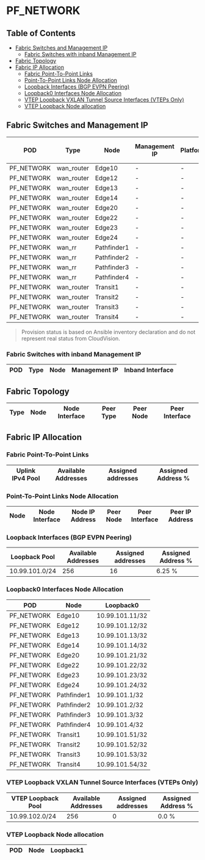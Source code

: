 # PF_NETWORK

## Table of Contents

- [Fabric Switches and Management IP](#fabric-switches-and-management-ip)
  - [Fabric Switches with inband Management IP](#fabric-switches-with-inband-management-ip)
- [Fabric Topology](#fabric-topology)
- [Fabric IP Allocation](#fabric-ip-allocation)
  - [Fabric Point-To-Point Links](#fabric-point-to-point-links)
  - [Point-To-Point Links Node Allocation](#point-to-point-links-node-allocation)
  - [Loopback Interfaces (BGP EVPN Peering)](#loopback-interfaces-bgp-evpn-peering)
  - [Loopback0 Interfaces Node Allocation](#loopback0-interfaces-node-allocation)
  - [VTEP Loopback VXLAN Tunnel Source Interfaces (VTEPs Only)](#vtep-loopback-vxlan-tunnel-source-interfaces-vteps-only)
  - [VTEP Loopback Node allocation](#vtep-loopback-node-allocation)

## Fabric Switches and Management IP

| POD | Type | Node | Management IP | Platform | Provisioned in CloudVision | Serial Number |
| --- | ---- | ---- | ------------- | -------- | -------------------------- | ------------- |
| PF_NETWORK | wan_router | Edge10 | - | - | Provisioned | - |
| PF_NETWORK | wan_router | Edge12 | - | - | Provisioned | - |
| PF_NETWORK | wan_router | Edge13 | - | - | Provisioned | - |
| PF_NETWORK | wan_router | Edge14 | - | - | Provisioned | - |
| PF_NETWORK | wan_router | Edge20 | - | - | Provisioned | - |
| PF_NETWORK | wan_router | Edge22 | - | - | Provisioned | - |
| PF_NETWORK | wan_router | Edge23 | - | - | Provisioned | - |
| PF_NETWORK | wan_router | Edge24 | - | - | Provisioned | - |
| PF_NETWORK | wan_rr | Pathfinder1 | - | - | Provisioned | - |
| PF_NETWORK | wan_rr | Pathfinder2 | - | - | Provisioned | - |
| PF_NETWORK | wan_rr | Pathfinder3 | - | - | Provisioned | - |
| PF_NETWORK | wan_rr | Pathfinder4 | - | - | Provisioned | - |
| PF_NETWORK | wan_router | Transit1 | - | - | Provisioned | - |
| PF_NETWORK | wan_router | Transit2 | - | - | Provisioned | - |
| PF_NETWORK | wan_router | Transit3 | - | - | Provisioned | - |
| PF_NETWORK | wan_router | Transit4 | - | - | Provisioned | - |

> Provision status is based on Ansible inventory declaration and do not represent real status from CloudVision.

### Fabric Switches with inband Management IP

| POD | Type | Node | Management IP | Inband Interface |
| --- | ---- | ---- | ------------- | ---------------- |

## Fabric Topology

| Type | Node | Node Interface | Peer Type | Peer Node | Peer Interface |
| ---- | ---- | -------------- | --------- | ----------| -------------- |

## Fabric IP Allocation

### Fabric Point-To-Point Links

| Uplink IPv4 Pool | Available Addresses | Assigned addresses | Assigned Address % |
| ---------------- | ------------------- | ------------------ | ------------------ |

### Point-To-Point Links Node Allocation

| Node | Node Interface | Node IP Address | Peer Node | Peer Interface | Peer IP Address |
| ---- | -------------- | --------------- | --------- | -------------- | --------------- |

### Loopback Interfaces (BGP EVPN Peering)

| Loopback Pool | Available Addresses | Assigned addresses | Assigned Address % |
| ------------- | ------------------- | ------------------ | ------------------ |
| 10.99.101.0/24 | 256 | 16 | 6.25 % |

### Loopback0 Interfaces Node Allocation

| POD | Node | Loopback0 |
| --- | ---- | --------- |
| PF_NETWORK | Edge10 | 10.99.101.11/32 |
| PF_NETWORK | Edge12 | 10.99.101.12/32 |
| PF_NETWORK | Edge13 | 10.99.101.13/32 |
| PF_NETWORK | Edge14 | 10.99.101.14/32 |
| PF_NETWORK | Edge20 | 10.99.101.21/32 |
| PF_NETWORK | Edge22 | 10.99.101.22/32 |
| PF_NETWORK | Edge23 | 10.99.101.23/32 |
| PF_NETWORK | Edge24 | 10.99.101.24/32 |
| PF_NETWORK | Pathfinder1 | 10.99.101.1/32 |
| PF_NETWORK | Pathfinder2 | 10.99.101.2/32 |
| PF_NETWORK | Pathfinder3 | 10.99.101.3/32 |
| PF_NETWORK | Pathfinder4 | 10.99.101.4/32 |
| PF_NETWORK | Transit1 | 10.99.101.51/32 |
| PF_NETWORK | Transit2 | 10.99.101.52/32 |
| PF_NETWORK | Transit3 | 10.99.101.53/32 |
| PF_NETWORK | Transit4 | 10.99.101.54/32 |

### VTEP Loopback VXLAN Tunnel Source Interfaces (VTEPs Only)

| VTEP Loopback Pool | Available Addresses | Assigned addresses | Assigned Address % |
| --------------------- | ------------------- | ------------------ | ------------------ |
| 10.99.102.0/24 | 256 | 0 | 0.0 % |

### VTEP Loopback Node allocation

| POD | Node | Loopback1 |
| --- | ---- | --------- |
